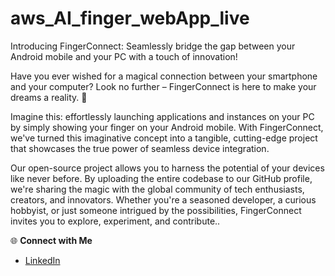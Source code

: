 # aws_AI_finger_webApp_live
Introducing FingerConnect: Seamlessly bridge the gap between your Android mobile and your PC with a touch of innovation!

Have you ever wished for a magical connection between your smartphone and your computer? Look no further – FingerConnect is here to make your dreams a reality. 🌟

Imagine this: effortlessly launching applications and instances on your PC by simply showing your finger on your Android mobile. With FingerConnect, we've turned this imaginative concept into a tangible, cutting-edge project that showcases the true power of seamless device integration.

Our open-source project allows you to harness the potential of your devices like never before. By uploading the entire codebase to our GitHub profile, we're sharing the magic with the global community of tech enthusiasts, creators, and innovators. Whether you're a seasoned developer, a curious hobbyist, or just someone intrigued by the possibilities, FingerConnect invites you to explore, experiment, and contribute..

🌐 **Connect with Me**
- [LinkedIn](www.linkedin.com/in/md-azfar-alam)

